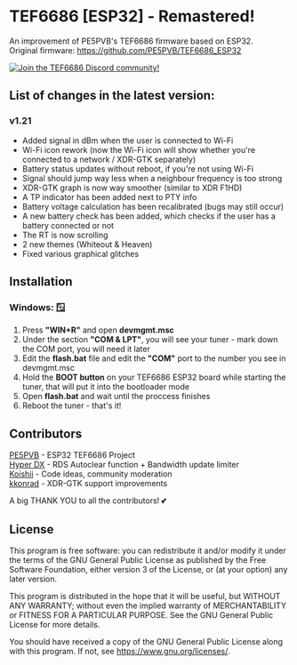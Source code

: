 # TEF6686 [ESP32] - Remastered!

An improvement of PE5PVB's TEF6686 firmware based on ESP32.  
Original firmware: https://github.com/PE5PVB/TEF6686_ESP32

[<img alt="Join the TEF6686 Discord community!" src="https://i.imgur.com/BYqhuLI.png">](https://discord.gg/ZAVNdS74mC)  


## List of changes in the latest version:
### v1.21
- Added signal in dBm when the user is connected to Wi-Fi
- Wi-Fi icon rework (now the Wi-Fi icon will show whether you're connected to a network / XDR-GTK separately)
- Battery status updates without reboot, if you're not using Wi-Fi
- Signal should jump way less when a neighbour frequency is too strong
- XDR-GTK graph is now way smoother (similar to XDR F1HD)
- A TP indicator has been added next to PTY info
- Battery voltage calculation has been recalibrated (bugs may still occur)
- A new battery check has been added, which checks if the user has a battery connected or not
- The RT is now scrolling
- 2 new themes (Whiteout & Heaven)
- Fixed various graphical glitches

## Installation

### Windows: 🪟
1) Press **"WIN+R"** and open **devmgmt.msc**
2) Under the section **"COM & LPT"**, you will see your tuner - mark down the COM port, you will need it later
3) Edit the **flash.bat** file and edit the **"COM"** port to the number you see in devmgmt.msc
4) Hold the **BOOT button** on your TEF6686 ESP32 board while starting the tuner, that will put it into the bootloader mode
5) Open **flash.bat** and wait until the proccess finishes
6) Reboot the tuner - that's it!

## Contributors
[PE5PVB](https://github.com/PE5PVB/TEF6686_ESP32) - ESP32 TEF6686 Project  
[Hyper DX](https://github.com/HyperDX) - RDS Autoclear function + Bandwidth update limiter  
[Koishii](https://github.com/Koishii) - Code ideas, community moderation  
[kkonrad](https://github.com/kkonradpl) - XDR-GTK support improvements
  
A big THANK YOU to all the contributors! 💕

## License
This program is free software: you can redistribute it and/or modify
it under the terms of the GNU General Public License as published by
the Free Software Foundation, either version 3 of the License, or
(at your option) any later version.

This program is distributed in the hope that it will be useful,
but WITHOUT ANY WARRANTY; without even the implied warranty of
MERCHANTABILITY or FITNESS FOR A PARTICULAR PURPOSE.  See the
GNU General Public License for more details.

You should have received a copy of the GNU General Public License
along with this program.  If not, see <https://www.gnu.org/licenses/>.
